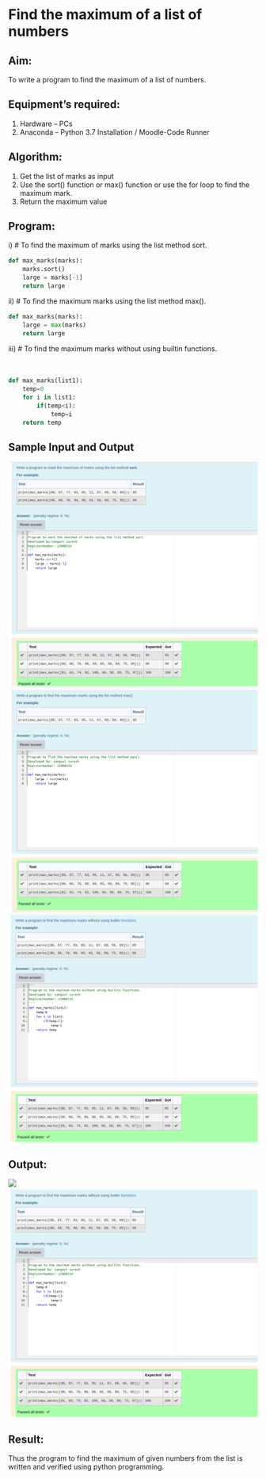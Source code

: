 # Find the maximum of a list of numbers
## Aim:

To write a program to find the maximum of a list of numbers.

## Equipment’s required:

1.	Hardware – PCs
2.	Anaconda – Python 3.7 Installation / Moodle-Code Runner

## Algorithm:

1.	Get the list of marks as input
2.	Use the sort() function or max() function or use the for loop to find the maximum mark.
3.	Return the maximum value

## Program:

i)	# To find the maximum of marks using the list method sort.
```Python
def max_marks(marks):
    marks.sort()
    large = marks[-1]
    return large
```

ii)	# To find the maximum marks using the list method max().
```Python
def max_marks(marks):
    large = max(marks)
    return large
```

iii) # To find the maximum marks without using builtin functions.
```Python


def max_marks(list1):
    temp=0
    for i in list1:
        if(temp<i):
            temp=i
    return temp
```
## Sample Input and Output
![](./max1.png)
![](./max2.png)
![](./max3.png)

## Output:
![](,/max1.png)
[](./max2.png)
![](./max3.png)

## Result:
Thus the program to find the maximum of given numbers from the list is written and verified using python programming.